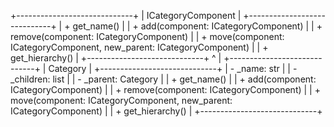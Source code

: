 +-----------------------------+
|      ICategoryComponent     |
+-----------------------------+
| + get_name()                |
| + add(component: ICategoryComponent)  |
| + remove(component: ICategoryComponent) |
| + move(component: ICategoryComponent, new_parent: ICategoryComponent) |
| + get_hierarchy()           |
+-----------------------------+
          ^
          |
+-----------------------------+
|          Category           |
+-----------------------------+
| - _name: str                |
| - _children: list           |
| - _parent: Category         |
| + get_name()                |
| + add(component: ICategoryComponent)  |
| + remove(component: ICategoryComponent) |
| + move(component: ICategoryComponent, new_parent: ICategoryComponent) |
| + get_hierarchy()           |
+-----------------------------+
